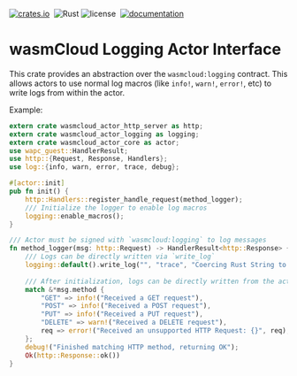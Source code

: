 [![crates.io](https://img.shields.io/crates/v/wasmcloud-actor-logging.svg)](https://crates.io/crates/wasmcloud-actor-logging)&nbsp;
![Rust](https://img.shields.io/github/workflow/status/wasmcloud/actor-interfaces/Logging)
![license](https://img.shields.io/crates/l/wasmcloud-actor-logging.svg)&nbsp;
[![documentation](https://docs.rs/wasmcloud-actor-logging/badge.svg)](https://docs.rs/wasmcloud-actor-logging)
# wasmCloud Logging Actor Interface

This crate provides an abstraction over the `wasmcloud:logging` contract. This
allows actors to use normal log macros (like `info!`, `warn!`, `error!`, etc)
to write logs from within the actor.

Example:
```rust
extern crate wasmcloud_actor_http_server as http;
extern crate wasmcloud_actor_logging as logging;
extern crate wasmcloud_actor_core as actor;
use wapc_guest::HandlerResult;
use http::{Request, Response, Handlers};
use log::{info, warn, error, trace, debug};

#[actor::init]
pub fn init() {
    http::Handlers::register_handle_request(method_logger);
    /// Initialize the logger to enable log macros
    logging::enable_macros();
}

/// Actor must be signed with `wasmcloud:logging` to log messages
fn method_logger(msg: http::Request) -> HandlerResult<http::Response> {
    /// Logs can be directly written via `write_log`
    logging::default().write_log("", "trace", "Coercing Rust String to str");
    
    /// After initialization, logs can be directly written from the actor using macros
    match &*msg.method {
        "GET" => info!("Received a GET request"),
        "POST" => info!("Received a POST request"),
        "PUT" => info!("Received a PUT request"),
        "DELETE" => warn!("Received a DELETE request"),
        req => error!("Received an unsupported HTTP Request: {}", req),
    };
    debug!("Finished matching HTTP method, returning OK");
    Ok(http::Response::ok())
}
```
